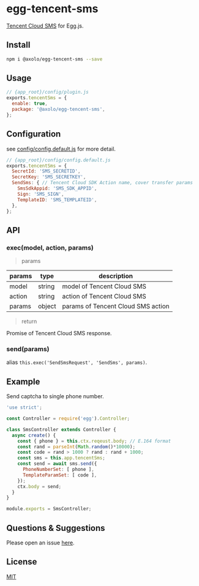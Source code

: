 # egg-tencent-sms

[Tencent Cloud SMS] for Egg.js.

## Install

```bash
npm i @axolo/egg-tencent-sms --save
```

## Usage

```js
// {app_root}/config/plugin.js
exports.tencentSms = {
  enable: true,
  package: '@axolo/egg-tencent-sms',
};
```

## Configuration

see [config/config.default.js](config/config.default.js) for more detail.

```js
// {app_root}/config/config.default.js
exports.tencentSms = {
  SecretId: 'SMS_SECRETID',
  SecretKey: 'SMS_SECRETKEY',
  SendSms: { // Tencent Cloud SDK Action name, cover transfer params
    SmsSdkAppid: 'SMS_SDK_APPID',
    Sign: 'SMS_SIGN',
    TemplateID: 'SMS_TEMPLATEID',
  },
};
```

## API

### exec(model, action, params)

> params

| params |  type  |            description             |
| ------ | ------ | ---------------------------------- |
| model  | string | model of Tencent Cloud SMS         |
| action | string | action of Tencent Cloud SMS        |
| params | object | params of Tencent Cloud SMS action |

> return

Promise of Tencent Cloud SMS response.

### send(params)

alias `this.exec('SendSmsRequest', 'SendSms', params)`.

## Example

Send captcha to single phone number.

```js
'use strict';

const Controller = require('egg').Controller;

class SmsController extends Controller {
  async create() {
    const { phone } = this.ctx.reqeust.body; // E.164 format
    const rand = parseInt(Math.random()*10000);
    const code = rand > 1000 ? rand : rand + 1000;
    const sms = this.app.tencentSms;
    const send = await sms.send({
      PhoneNumberSet: [ phone ],
      TemplateParamSet: [ code ],
    });
    ctx.body = send;
  }
}

module.exports = SmsController;
```

## Questions & Suggestions

Please open an issue [here](https://github.com/axolo/egg-tencent-sms/issues).

## License

[MIT](LICENSE)

[Tencent Cloud SMS]: https://cloud.tencent.com/document/product/382/43197
